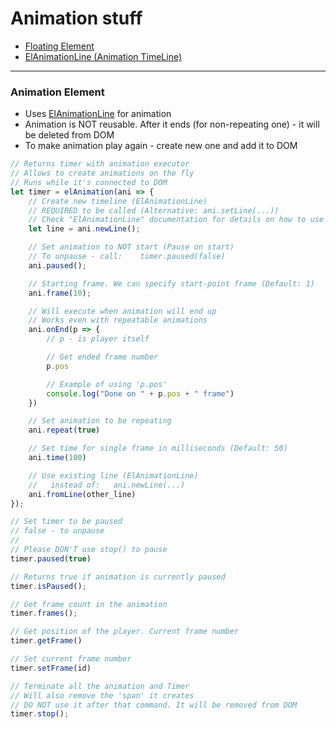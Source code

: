 # Animation stuff

- [Floating Element](animation/FloatingElement.md)
- [ElAnimationLine (Animation TimeLine)](ElAnimationLine.md)

---

### Animation Element
* Uses [ElAnimationLine](ElAnimationLine.md) for animation
* Animation is NOT reusable. After it ends (for non-repeating one) - it will be deleted from DOM
* To make animation play again - create new one and add it to DOM
```js
// Returns timer with animation executor
// Allows to create animations on the fly
// Runs while it's connected to DOM
let timer = elAnimation(ani => {
    // Create new timeline (ElAnimationLine)
    // REQUIRED to be called (Alternative: ani.setLine(...))
    // Check "ElAnimationLine" documentation for details on how to use
    let line = ani.newLine();

    // Set animation to NOT start (Pause on start)
    // To unpause - call:    timer.paused(false)
    ani.paused();

    // Starting frame. We can specify start-point frame (Default: 1)
    ani.frame(10);

    // Will execute when animation will end up
    // Works even with repeatable animations
    ani.onEnd(p => {
        // p - is player itself

        // Get ended frame number
        p.pos

        // Example of using 'p.pos'
        console.log("Done on " + p.pos + " frame")
    })

    // Set animation to be repeating
    ani.repeat(true)

    // Set time for single frame in milliseconds (Default: 50)
    ani.time(100)

    // Use existing line (ElAnimationLine)
    //   instead of:   ani.newLine(...)
    ani.fromLine(other_line)
});

// Set timer to be paused
// false - to unpause
//
// Please DON'T use stop() to pause
timer.paused(true)

// Returns true if animation is currently paused
timer.isPaused();

// Get frame count in the animation
timer.frames();

// Get position of the player. Current frame number
timer.getFrame()

// Set current frame number
timer.setFrame(id)

// Terminate all the animation and Timer
// Will also remove the 'span' it creates
// DO NOT use it after that command. It will be removed from DOM
timer.stop();
```



